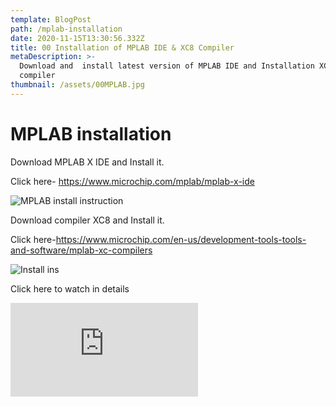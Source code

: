 ```yaml
---
template: BlogPost
path: /mplab-installation
date: 2020-11-15T13:30:56.332Z
title: 00 Installation of MPLAB IDE & XC8 Compiler
metaDescription: >-
  Download and  install latest version of MPLAB IDE and Installation XC8
  compiler 
thumbnail: /assets/00MPLAB.jpg
---
```

# MPLAB installation

Download MPLAB X IDE and Install it.

Click here- https://www.microchip.com/mplab/mplab-x-ide

![MPLAB install instruction](/assets/mplab.gif)

Download compiler XC8 and Install it.

Click here-https://www.microchip.com/en-us/development-tools-tools-and-software/mplab-xc-compilers

![Install ins](/assets/xc8.gif)

Click here to watch in details

<iframe src="https://www.youtube.com/embed/_D4akH2scuE" frameborder="0" allow="accelerometer; autoplay; clipboard-write; encrypted-media; gyroscope; picture-in-picture" allowfullscreen></iframe>

